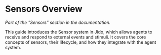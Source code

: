 # Sensors Overview

_Part of the "Sensors" section in the documentation._

This guide introduces the Sensor system in Jido, which allows agents to receive and respond to external events and stimuli. It covers the core concepts of sensors, their lifecycle, and how they integrate with the agent system.
